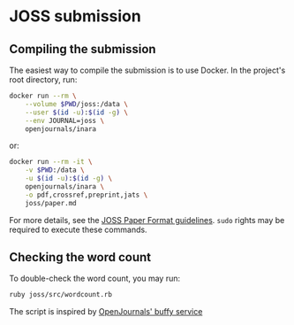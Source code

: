 # JOSS submission

## Compiling the submission

The easiest way to compile the submission is to use Docker. In the project's root directory, run:

```bash
docker run --rm \
    --volume $PWD/joss:/data \
    --user $(id -u):$(id -g) \
    --env JOURNAL=joss \
    openjournals/inara
```

or:

```bash
docker run --rm -it \
    -v $PWD:/data \
    -u $(id -u):$(id -g) \
    openjournals/inara \
    -o pdf,crossref,preprint,jats \
    joss/paper.md
```

For more details, see the [JOSS Paper Format guidelines](https://joss.readthedocs.io/en/latest/paper.html).
```sudo``` rights may be required to execute these commands.

## Checking the word count

To double-check the word count, you may run:

```bash
ruby joss/src/wordcount.rb
```

The script is inspired by [OpenJournals' buffy service](https://github.com/openjournals/buffy)
